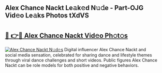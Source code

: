 ## Alex Chance Nackt Le𝚊k𝚎d N𝚞𝚍e - Part-OJG Vid𝚎o Le𝚊ks Photos tXdVS

# <h2><a href="http://fb5xyp.evod.top/?m=Alex+Chance+Nackt">🔗 👉🔴 Alex Chance Nackt Vid𝚎o Ph𝚘t𝚘s</a></h2>

[![Alex Chance Nackt N𝚞d𝚎s](https://i.imgur.com/8V9OHl7.gif)](http://fb5xyp.evod.top/?m=Alex+Chance+Nackt)
Digital influencer Alex Chance Nackt and social media sensation, celebrated for sharing dance and lifestyle themes through viral dance challenges and short videos. Public figures Alex Chance Nackt can be role models for both positive and negative behaviors. 
